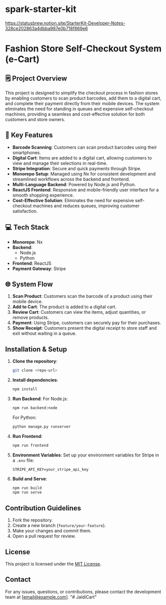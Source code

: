 # spark-starter-kit

<https://statusbrew.notion.site/StarterKit-Developer-Notes-328ce202863a4dbba987e0b718f869e6>

# Fashion Store Self-Checkout System (e-Cart)

## 🗒️ Project Overview

This project is designed to simplify the checkout process in fashion stores by enabling customers to scan product barcodes, add them to a digital cart, and complete their payment directly from their mobile devices. The system eliminates the need for standing in queues and expensive self-checkout machines, providing a seamless and cost-effective solution for both customers and store owners.

## 📝 Key Features

- **Barcode Scanning**: Customers can scan product barcodes using their smartphones.
- **Digital Cart**: Items are added to a digital cart, allowing customers to view and manage their selections in real-time.
- **Stripe Integration**: Secure and quick payments through Stripe.
- **Monorepo Setup**: Managed using Nx for consistent development and streamlined workflows across the backend and frontend.
- **Multi-Language Backend**: Powered by Node.js and Python.
- **ReactJS Frontend**: Responsive and mobile-friendly user interface for a smooth shopping experience.
- **Cost-Effective Solution**: Eliminates the need for expensive self-checkout machines and reduces queues, improving customer satisfaction.

## 💻 Tech Stack

- **Monorepo**: Nx
- **Backend**:
  - Node.js
  - Python
- **Frontend**: ReactJS
- **Payment Gateway**: Stripe

## 🌐 System Flow

1. **Scan Product**: Customers scan the barcode of a product using their mobile device.
2. **Add to Cart**: The product is added to a digital cart.
3. **Review Cart**: Customers can view the items, adjust quantities, or remove products.
4. **Payment**: Using Stripe, customers can securely pay for their purchases.
5. **Show Receipt**: Customers present the digital receipt to store staff and exit without waiting in a queue.

## Installation & Setup

1. **Clone the repository**:

   ```bash
   git clone <repo-url>
   ```

2. **Install dependencies**:

   ```bash
   npm install
   ```

3. **Run Backend**:
   For Node.js:

   ```bash
   npm run backend:node
   ```

   For Python:

   ```bash
   python manage.py runserver
   ```

4. **Run Frontend**:

   ```bash
   npm run frontend
   ```

5. **Environment Variables**:
   Set up your environment variables for Stripe in a `.env` file:

   ```
   STRIPE_API_KEY=your_stripe_api_key
   ```

6. **Build and Serve**:
   ```bash
   npm run build
   npm run serve
   ```

## Contribution Guidelines

1. Fork the repository.
2. Create a new branch (`feature/your-feature`).
3. Make your changes and commit them.
4. Open a pull request for review.

## License

This project is licensed under the [MIT License](LICENSE).

## Contact

For any issues, questions, or contributions, please contact the development team at [email@example.com].
"# JaldiCart" 
